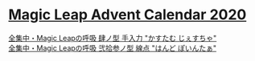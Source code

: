 # [Magic Leap Advent Calendar 2020](https://qiita.com/advent-calendar/2020/magicleap)

[全集中・Magic Leapの呼吸 肆ノ型 手入力 "かすたむ じぇすちゃ"](https://qiita.com/matsumotokaka11/items/dfe78436d7f16be015c7)  
[全集中・Magic Leapの呼吸 弐拾参ノ型 線点 "はんど ぽいんたぁ"](https://qiita.com/matsumotokaka11/items/eb9808f920ad5560276f)  
